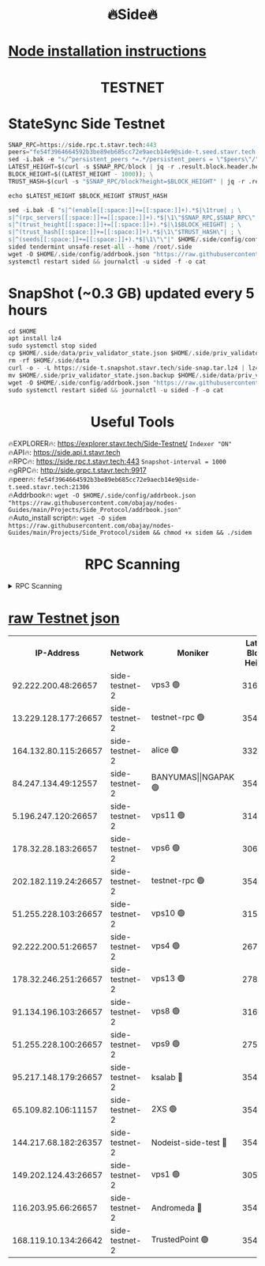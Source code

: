<h1 align="center"> 🔥Side🔥</h1>

[Node installation instructions](https://github.com/obajay/nodes-Guides/tree/main/Projects/Side_Protocol)
=

<h1 align="center"> TESTNET</h1>

# StateSync Side Testnet
```python
SNAP_RPC=https://side.rpc.t.stavr.tech:443
peers="fe54f3964664592b3be89eb685cc72e9aecb14e9@side-t.seed.stavr.tech:21306"
sed -i.bak -e "s/^persistent_peers *=.*/persistent_peers = \"$peers\"/" $HOME/.side/config/config.toml
LATEST_HEIGHT=$(curl -s $SNAP_RPC/block | jq -r .result.block.header.height); \
BLOCK_HEIGHT=$((LATEST_HEIGHT - 1000)); \
TRUST_HASH=$(curl -s "$SNAP_RPC/block?height=$BLOCK_HEIGHT" | jq -r .result.block_id.hash)

echo $LATEST_HEIGHT $BLOCK_HEIGHT $TRUST_HASH

sed -i.bak -E "s|^(enable[[:space:]]+=[[:space:]]+).*$|\1true| ; \
s|^(rpc_servers[[:space:]]+=[[:space:]]+).*$|\1\"$SNAP_RPC,$SNAP_RPC\"| ; \
s|^(trust_height[[:space:]]+=[[:space:]]+).*$|\1$BLOCK_HEIGHT| ; \
s|^(trust_hash[[:space:]]+=[[:space:]]+).*$|\1\"$TRUST_HASH\"| ; \
s|^(seeds[[:space:]]+=[[:space:]]+).*$|\1\"\"|" $HOME/.side/config/config.toml
sided tendermint unsafe-reset-all --home /root/.side
wget -O $HOME/.side/config/addrbook.json "https://raw.githubusercontent.com/obajay/nodes-Guides/main/Projects/Side_Protocol/addrbook.json"
systemctl restart sided && journalctl -u sided -f -o cat
```
# SnapShot (~0.3 GB) updated every 5 hours
```python
cd $HOME
apt install lz4
sudo systemctl stop sided
cp $HOME/.side/data/priv_validator_state.json $HOME/.side/priv_validator_state.json.backup
rm -rf $HOME/.side/data
curl -o - -L https://side-t.snapshot.stavr.tech/side-snap.tar.lz4 | lz4 -c -d - | tar -x -C $HOME/.side --strip-components 2
mv $HOME/.side/priv_validator_state.json.backup $HOME/.side/data/priv_validator_state.json
wget -O $HOME/.side/config/addrbook.json "https://raw.githubusercontent.com/obajay/nodes-Guides/main/Projects/Side_Protocol/addrbook.json"
sudo systemctl restart sided && journalctl -u sided -f -o cat
```
 <h1 align="center"> Useful Tools</h1>
 
🔥EXPLORER🔥: https://explorer.stavr.tech/Side-Testnet/        `Indexer "ON"` \
🔥API🔥:      https://side.api.t.stavr.tech \
🔥RPC🔥:      https://side.rpc.t.stavr.tech:443              `Snapshot-interval = 1000` \
🔥gRPC🔥:     http://side.grpc.t.stavr.tech:9917 \
🔥peer🔥:     `fe54f3964664592b3be89eb685cc72e9aecb14e9@side-t.seed.stavr.tech:21306` \
🔥Addrbook🔥: ```wget -O $HOME/.side/config/addrbook.json "https://raw.githubusercontent.com/obajay/nodes-Guides/main/Projects/Side_Protocol/addrbook.json"``` \
🔥Auto_install script🔥:  `wget -O sidem https://raw.githubusercontent.com/obajay/nodes-Guides/main/Projects/Side_Protocol/sidem && chmod +x sidem && ./sidem`

<h1 align="center"> RPC Scanning</h1>

<details>
<summary>RPC Scanning</summary>

<h2 align="center"> We scan nodes in real time every 4 hours. And we provide the final result of RPC endpoints.
We cannot influence the operation of these nodes in any way. </h2>


```python
If Voting Power is higher than 0 --> then the Node is a validator of the network and may be subject to attack and be a potential threat to the chain.
```
```python
We marked such validators with a red symbol
```

</details>

[raw Testnet json](https://rpc-check.sidet.stavr.tech/sidet/rpc-sidet-result.json)
=


<table><tr><th>IP-Address</th><th>Network</th><th>Moniker</th><th>Latest Block Height</th><th>Earliest Block Height</th><th>Catching Up</th><th>Tx Index</th><th>Voting Power</th><th>Scan Time</th></tr><tr><td>92.222.200.48:26657</td><td>side-testnet-2</td><td>vps3 🟢</td><td>316139</td><td>1</td><td>False</td><td>on</td><td>0</td><td>2024-03-18T06:53:59.209153565UTC</td></tr><tr><td>13.229.128.177:26657</td><td>side-testnet-2</td><td>testnet-rpc 🟢</td><td>354655</td><td>1</td><td>False</td><td>on</td><td>0</td><td>2024-03-18T06:54:00.391122455UTC</td></tr><tr><td>164.132.80.115:26657</td><td>side-testnet-2</td><td>alice 🟢</td><td>332016</td><td>1</td><td>False</td><td>on</td><td>0</td><td>2024-03-18T06:54:01.194836708UTC</td></tr><tr><td>84.247.134.49:12557</td><td>side-testnet-2</td><td>BANYUMAS||NGAPAK 🟢</td><td>354655</td><td>1</td><td>False</td><td>off</td><td>0</td><td>2024-03-18T06:54:01.520042484UTC</td></tr><tr><td>5.196.247.120:26657</td><td>side-testnet-2</td><td>vps11 🟢</td><td>314690</td><td>1</td><td>False</td><td>on</td><td>0</td><td>2024-03-18T06:54:02.382446135UTC</td></tr><tr><td>178.32.28.183:26657</td><td>side-testnet-2</td><td>vps6 🟢</td><td>306487</td><td>1</td><td>False</td><td>on</td><td>0</td><td>2024-03-18T06:54:09.489115768UTC</td></tr><tr><td>202.182.119.24:26657</td><td>side-testnet-2</td><td>testnet-rpc 🟢</td><td>354657</td><td>1</td><td>False</td><td>on</td><td>0</td><td>2024-03-18T06:54:13.218204462UTC</td></tr><tr><td>51.255.228.103:26657</td><td>side-testnet-2</td><td>vps10 🟢</td><td>315139</td><td>1</td><td>False</td><td>on</td><td>0</td><td>2024-03-18T06:54:13.967663568UTC</td></tr><tr><td>92.222.200.51:26657</td><td>side-testnet-2</td><td>vps4 🟢</td><td>267360</td><td>1</td><td>False</td><td>on</td><td>0</td><td>2024-03-18T06:54:14.725808762UTC</td></tr><tr><td>178.32.246.251:26657</td><td>side-testnet-2</td><td>vps13 🟢</td><td>278875</td><td>1</td><td>False</td><td>on</td><td>0</td><td>2024-03-18T06:54:16.117551057UTC</td></tr><tr><td>91.134.196.103:26657</td><td>side-testnet-2</td><td>vps8 🟢</td><td>316114</td><td>1</td><td>False</td><td>on</td><td>0</td><td>2024-03-18T06:54:21.337929416UTC</td></tr><tr><td>51.255.228.100:26657</td><td>side-testnet-2</td><td>vps9 🟢</td><td>275527</td><td>1</td><td>False</td><td>on</td><td>0</td><td>2024-03-18T06:54:25.965741768UTC</td></tr><tr><td>95.217.148.179:26657</td><td>side-testnet-2</td><td>ksalab 🔴</td><td>354657</td><td>6001</td><td>False</td><td>off</td><td>75414</td><td>2024-03-18T06:54:09.787095066UTC</td></tr><tr><td>65.109.82.106:11157</td><td>side-testnet-2</td><td>2XS 🟢</td><td>354654</td><td>10001</td><td>False</td><td>off</td><td>0</td><td>2024-03-18T06:53:56.370434114UTC</td></tr><tr><td>144.217.68.182:26357</td><td>side-testnet-2</td><td>Nodeist-side-test 🔴</td><td>354658</td><td>123001</td><td>False</td><td>off</td><td>20065940</td><td>2024-03-18T06:54:15.331805143UTC</td></tr><tr><td>149.202.124.43:26657</td><td>side-testnet-2</td><td>vps1 🟢</td><td>305114</td><td>161001</td><td>False</td><td>on</td><td>0</td><td>2024-03-18T06:54:22.107481429UTC</td></tr><tr><td>116.203.95.66:26657</td><td>side-testnet-2</td><td>Andromeda 🔴</td><td>354656</td><td>181001</td><td>False</td><td>off</td><td>20069715</td><td>2024-03-18T06:54:08.708891910UTC</td></tr><tr><td>168.119.10.134:26642</td><td>side-testnet-2</td><td>TrustedPoint 🟢</td><td>354554</td><td>266001</td><td>False</td><td>off</td><td>0</td><td>2024-03-18T06:54:12.046076872UTC</td></tr></table>